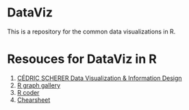 # DataViz
This is a repository for the common data visualizations in R.

# Resouces for DataViz in R
1. [CÉDRIC SCHERER Data Visualization & Information Design](https://www.cedricscherer.com/)
2. [R graph gallery](https://r-graph-gallery.com/)
3. [R coder](https://r-charts.com/)
4. [Chearsheet](https://rstudio.github.io/cheatsheets/)

